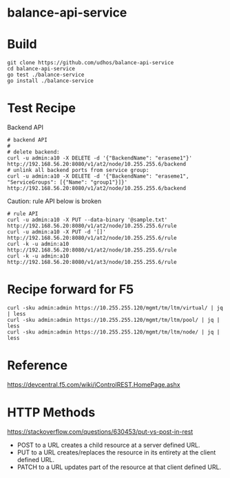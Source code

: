 # balance-api-service

# Build

    git clone https://github.com/udhos/balance-api-service
    cd balance-api-service
    go test ./balance-service
    go install ./balance-service

# Test Recipe

Backend API

    # backend API
    #
    # delete backend:
    curl -u admin:a10 -X DELETE -d '{"BackendName": "eraseme1"}' http://192.168.56.20:8080/v1/at2/node/10.255.255.6/backend
    # unlink all backend ports from service group:
    curl -u admin:a10 -X DELETE -d '{"BackendName": "eraseme1", "ServiceGroups": [{"Name": "group1"}]}' http://192.168.56.20:8080/v1/at2/node/10.255.255.6/backend

Caution: rule API below is broken

    # rule API
    curl -u admin:a10 -X PUT --data-binary '@sample.txt' http://192.168.56.20:8080/v1/at2/node/10.255.255.6/rule
    curl -u admin:a10 -X PUT -d '[]' http://192.168.56.20:8080/v1/at2/node/10.255.255.6/rule
    curl -k -u admin:a10 http://192.168.56.20:8080/v1/at2/node/10.255.255.6/rule
    curl -k -u admin:a10 http://192.168.56.20:8080/v1/at3/node/10.255.255.6/rule

# Recipe forward for F5

    curl -sku admin:admin https://10.255.255.120/mgmt/tm/ltm/virtual/ | jq | less
    curl -sku admin:admin https://10.255.255.120/mgmt/tm/ltm/pool/ | jq | less
    curl -sku admin:admin https://10.255.255.120/mgmt/tm/ltm/node/ | jq | less

# Reference

https://devcentral.f5.com/wiki/iControlREST.HomePage.ashx

# HTTP Methods

https://stackoverflow.com/questions/630453/put-vs-post-in-rest

- POST to a URL creates a child resource at a server defined URL.
- PUT to a URL creates/replaces the resource in its entirety at the client defined URL.
- PATCH to a URL updates part of the resource at that client defined URL.

